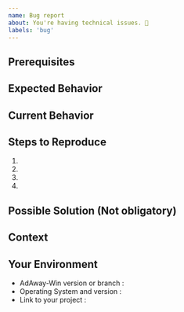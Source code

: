 ```yaml
---
name: Bug report
about: You're having technical issues. 🐞
labels: 'bug'
---
```


<!-- Please use the following issue template or your issue will be closed -->

## Prerequisites


## Expected Behavior

<!--- What should have happened? -->

## Current Behavior

<!--- What went wrong? -->

## Steps to Reproduce

<!-- Add relevant code and/or a live example -->
<!-- Add stack traces -->

1.

2.

3.

4.

## Possible Solution (Not obligatory)

<!--- Suggest a reason for the bug or how to fix it. -->

## Context

<!--- How has this issue affected you? What are you trying to accomplish? -->
<!--- Did you make any changes to the source-code after cloning it? -->
<!--- Providing context helps us come up with a solution that is most useful in the real world -->

## Your Environment

<!--- Include as many relevant details about the environment you experienced the bug in -->

- AdAway-Win version or branch :
- Operating System and version :
- Link to your project :

<!---
❗️❗️ Also, please consider donating (https://opencollective.com/adaway-win) ❗️❗️

Donations will ensure the following:

🔨 Long term maintenance of the project
🛣 Progress on the roadmap
🐛 Quick responses to bug reports and help requests
 -->
